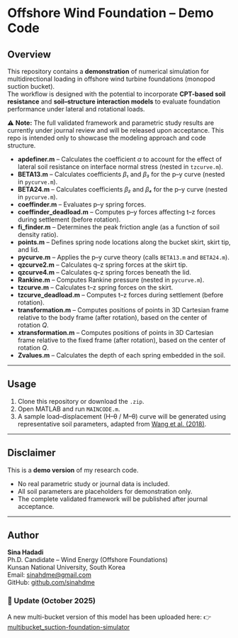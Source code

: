 # Offshore Wind Foundation – Demo Code

## Overview
This repository contains a **demonstration** of numerical simulation for multidirectional loading in offshore wind turbine foundations (monopod suction bucket).  
The workflow is designed with the potential to incorporate **CPT-based soil resistance** and **soil–structure interaction models** to evaluate foundation performance under lateral and rotational loads.  


⚠️ **Note:** The full validated framework and parametric study results are currently under journal review and will be released upon acceptance.
This repo is intended only to showcase the modeling approach and code structure.  

- **apdefiner.m** – Calculates the coefficient *α* to account for the effect of lateral soil resistance on interface normal stress (nested in `tzcurve.m`).  
- **BETA13.m** – Calculates coefficients *β₁* and *β₃* for the p–y curve (nested in `pycurve.m`).  
- **BETA24.m** – Calculates coefficients *β₂* and *β₄* for the p–y curve (nested in `pycurve.m`).  
- **coeffinder.m** – Evaluates p–y spring forces.  
- **coeffinder_deadload.m** – Computes p–y forces affecting t–z forces during settlement (before rotation).  
- **fi_finder.m** – Determines the peak friction angle (as a function of soil density ratio).  
- **points.m** – Defines spring node locations along the bucket skirt, skirt tip, and lid.  
- **pycurve.m** – Applies the p–y curve theory (calls `BETA13.m` and `BETA24.m`).  
- **qzcurve2.m** – Calculates q–z spring forces at the skirt tip.  
- **qzcurve4.m** – Calculates q–z spring forces beneath the lid.  
- **Rankine.m** – Computes Rankine pressure (nested in `pycurve.m`).  
- **tzcurve.m** – Calculates t–z spring forces on the skirt.  
- **tzcurve_deadload.m** – Computes t–z forces during settlement (before rotation).  
- **transformation.m** – Computes positions of points in 3D Cartesian frame relative to the body frame (after rotation), based on the center of rotation *Q*.  
- **xtransformation.m** – Computes positions of points in 3D Cartesian frame relative to the fixed frame (after rotation), based on the center of rotation *Q*.  
- **Zvalues.m** – Calculates the depth of each spring embedded in the soil.  

---

## Usage   
1. Clone this repository or download the `.zip`.  
2. Open MATLAB and run `MAINCODE.m`.  
3. A sample load–displacement (H–θ / M–θ) curve will be generated using representative soil parameters, adapted from [Wang et al. (2018)](https://doi.org/10.1016/j.oceaneng.2017.12.006). 

---

## Disclaimer
This is a **demo version** of my research code.  
- No real parametric study or journal data is included.  
- All soil parameters are placeholders for demonstration only.  
- The complete validated framework will be published after journal acceptance.  

---

## Author
**Sina Hadadi**  
Ph.D. Candidate – Wind Energy (Offshore Foundations)  
Kunsan National University, South Korea  
Email: sinahdme@gmail.com  
GitHub: [github.com/sinahdme](https://github.com/sinahdme)  
### 🔄 Update (October 2025)
A new multi-bucket version of this model has been uploaded here:
👉 [multibucket_suction-foundation-simulator](https://github.com/sinahdme/multibucket_suction-foundation-simulator)
